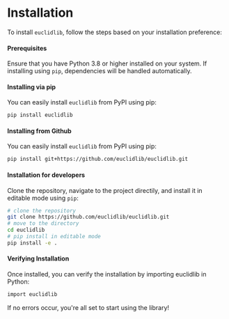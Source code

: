 # Installation

To install `euclidlib`, follow the steps based on your installation preference:

#### Prerequisites

Ensure that you have Python 3.8 or higher installed on your system. If installing using `pip`, dependencies will be handled automatically.

#### Installing via pip

You can easily install `euclidlib` from PyPI using pip:

```bash
pip install euclidlib
```

#### Installing from Github
You can easily install `euclidlib` from PyPI using pip:

```bash
pip install git+https://github.com/euclidlib/euclidlib.git
```

#### Installation for developers
Clone the repository, navigate to the project directily, and install it in editable mode using `pip`:

```bash
# clone the repository
git clone https://github.com/euclidlib/euclidlib.git
# move to the directory
cd euclidlib
# pip install in editable mode
pip install -e .
```

#### Verifying Installation
Once installed, you can verify the installation by importing euclidlib in Python:

```bash
import euclidlib
```

If no errors occur, you're all set to start using the library!
